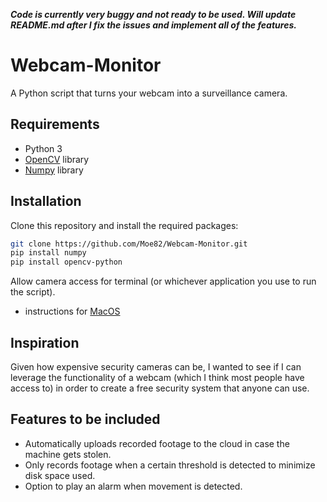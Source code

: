 ***Code is currently very buggy and not ready to be used. Will update README.md after I fix the issues and implement all of the features.***
# Webcam-Monitor

A Python script that turns your webcam into a surveillance camera.  

## Requirements 
- Python 3
- [OpenCV](https://pypi.org/project/opencv-python/) library
- [Numpy](https://pypi.org/project/numpy/) library

## Installation 
Clone this repository and install the required packages:
```bash
git clone https://github.com/Moe82/Webcam-Monitor.git
pip install numpy
pip install opencv-python
``` 
Allow camera access for terminal (or whichever application you use to run the script).
 - instructions for [MacOS](https://apple.stackexchange.com/questions/360851/add-access-to-the-macbook-camera-for-the-terminal-application)

## Inspiration
Given how expensive security cameras can be, I wanted to see if I can leverage the functionality of a webcam (which I think most people have access to) in order to create a free security system that anyone can use.

## Features to be included
- Automatically uploads recorded footage to the cloud in case the machine gets stolen.
- Only records footage when a certain threshold is detected to minimize disk space used.
- Option to play an alarm when movement is detected. 
